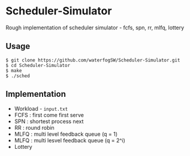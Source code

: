 # Scheduler-Simulator
Rough implementation of scheduler simulator - fcfs, spn, rr, mlfq, lottery

## Usage
```
$ git clone https://github.com/waterfogSW/Scheduler-Simulator.git
$ cd Scheduler-Simulator
$ make
$ ./sched
```

## Implementation

- Workload - `input.txt`
- FCFS : first come first serve
- SPN : shortest process next
- RR   : round robin
- MLFQ : multi level feedback queue (q = 1)
- MLFQ : multi lesvel feedback queue (q = 2^i)
- Lottery

